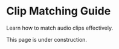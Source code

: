 # Clip Matching Guide

Learn how to match audio clips effectively.

This page is under construction.